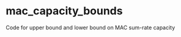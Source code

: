 mac_capacity_bounds
===================

Code for upper bound and lower bound on MAC sum-rate capacity
